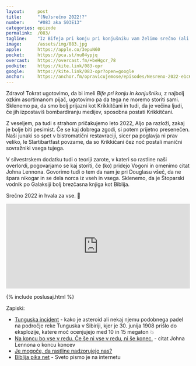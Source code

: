 ```yaml
---
layout: 	post
title:  	"(Ne)srečno 2022!?"
number: 	"#083 aka S03E13"
categories:	epizode
permalink:	/083/
tagline: 	"Iz Bifeja pri konju pri konjušniku vam želimo srečno (ali nesrečno) leto 2022. Odvisno od tega kako gledate na stvari. 🤣"
image:		/assets/img/083.jpg
apple:		https://apple.co/3epuN60
pocket:		https://pca.st/nu04ypjq
overcast:	https://overcast.fm/+beHgcr_78
podkite:	https://kite.link/083-opr
google:		https://kite.link/083-opr?open=google
anchor:		https://anchor.fm/opravicujemose/episodes/Nesreno-2022-e1c6d3l
---
```


Zdravo! Tokrat ugotovimo, da bi imeli _Bife pri konju in konjušniku_, z najbolj ozkim asortimanom pijač, ugotovimo pa da tega ne moremo storiti sami. Sklenemo pa, da smo bolj prijazni kot Krikkitčani in tudi, da je večina ljudi, če jih izpostaviš bombardiranju medijev, sposobna postati Krikkitčani. 

Z veseljem, pa tudi s strahom pričakujemo leto 2022, Aljo pa razloži, zakaj je bolje biti pesimist. Če se kaj dobrega zgodi, si potem prijetno presenečen. Naši junaki so spet v bistromatični restavraciji, sicer pa poglavja ni prav veliko, le Slartibartfast povzame, da so Krikkičani čez noč postali manični sovražniki vsega tujega. 

V silvestrskem dodatku tudi o teoriji zarote, v kateri so rastline naši overlordi, pogovarjamo se kaj storiti, če (ko) pridejo Vogoni in omenimo citat Johna Lennona. Govorimo tudi o tem da nam je pri Douglasu všeč, da ne špara nikogar in se dela norca iz vseh in vsega. Sklenemo, da je Štoparski vodnik po Galaksiji bolj brezčasna knjiga kot Biblija. 

Srečno 2022 in hvala za vse. 🎉 

<iframe src="https://open.spotify.com/embed/episode/1OKubbMrmL1QvfaxNe6wfY?utm_source=generator" width="100%" height="232" frameBorder="0" allowfullscreen="" allow="autoplay; clipboard-write; encrypted-media; fullscreen; picture-in-picture"></iframe>

{% include poslusaj.html %}

Zapiski:
- [Tunguska incident](https://en.wikipedia.org/wiki/Tunguska_event) - kako je asteroid ali nekaj njemu podobnega padel na področje reke Tunguska v Sibiriji, kjer je 30. junija 1908 prišlo do eksplozije, katere moč ocenjujejo med 10 in 15 megaton 💥
- [Na koncu bo vse v redu. Če še ni vse v redu, ni še konec.](https://www.quotespedia.org/authors/j/john-lennon/everything-will-be-okay-in-the-end-if-its-not-okay-its-not-the-end-john-lennon/) - citat Johna Lennona o koncu koncev
- [Je mogoče, da rastline nadzorujejo nas?](https://www.reddit.com/r/Showerthoughts/comments/58mi1e/maybe_plants_are_really_farming_us_giving_us/)
- [Biblija pika net](https://www.biblija.net) - Sveto pismo je na internetu